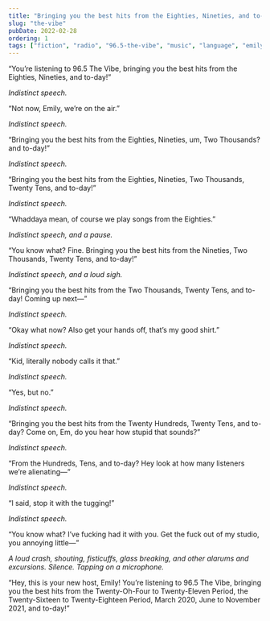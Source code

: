 ```yaml
---
title: "Bringing you the best hits from the Eighties, Nineties, and to-day!"
slug: "the-vibe"
pubDate: 2022-02-28
ordering: 1
tags: ["fiction", "radio", "96.5-the-vibe", "music", "language", "emily"]
---
```


“<span class="small-caps">You’re listening to 96.5 The Vibe</span>, bringing you the best hits from the Eighties, Nineties, and to-day!”

_Indistinct speech._

“Not now, Emily, we’re on the air.”

_Indistinct speech._

“Bringing you the best hits from the Eighties, Nineties, um, Two Thousands? and to-day!”

_Indistinct speech._

“Bringing you the best hits from the Eighties, Nineties, Two Thousands, Twenty Tens, and to-day!”

_Indistinct speech._

“Whaddaya mean, of course we play songs from the Eighties.”

_Indistinct speech, and a pause._

“You know what? Fine. Bringing you the best hits from the Nineties, Two Thousands, Twenty Tens, and to-day!”

_Indistinct speech, and a loud sigh._

“Bringing you the best hits from the Two Thousands, Twenty Tens, and to-day! Coming up next—”

_Indistinct speech._

“Okay what now? Also get your hands off, that’s my good shirt.”

_Indistinct speech._

“Kid, literally nobody calls it that.”

_Indistinct speech._

“Yes, but no.”

_Indistinct speech._

“Bringing you the best hits from the Twenty Hundreds, Twenty Tens, and to-day? Come on, Em, do you hear how stupid that sounds?”

_Indistinct speech._

“From the Hundreds, Tens, and to-day? Hey look at how many listeners we’re alienating—”

_Indistinct speech._

“I said, stop it with the tugging!”

_Indistinct speech._

“You know what? I’ve fucking had it with you. Get the fuck out of my studio, you annoying little—”

_A loud crash, shouting, fisticuffs, glass breaking, and other alarums and excursions. Silence. Tapping on a microphone._

“Hey, this is your new host, Emily! You’re listening to 96.5 The Vibe, bringing you the best hits from the Twenty-Oh-Four to Twenty-Eleven Period, the Twenty-Sixteen to Twenty-Eighteen Period, March 2020, June to November 2021, and to-day!”